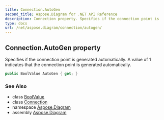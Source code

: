 ```yaml
---
title: Connection.AutoGen
second_title: Aspose.Diagram for .NET API Reference
description: Connection property. Specifies if the connection point is generated automatically. A value of 1 indicates that the connection point is generated automatically
type: docs
url: /net/aspose.diagram/connection/autogen/
---
```

## Connection.AutoGen property

Specifies if the connection point is generated automatically. A value of 1 indicates that the connection point is generated automatically.

```csharp
public BoolValue AutoGen { get; }
```

### See Also

* class [BoolValue](../../boolvalue/)
* class [Connection](../)
* namespace [Aspose.Diagram](../../connection/)
* assembly [Aspose.Diagram](../../../)


